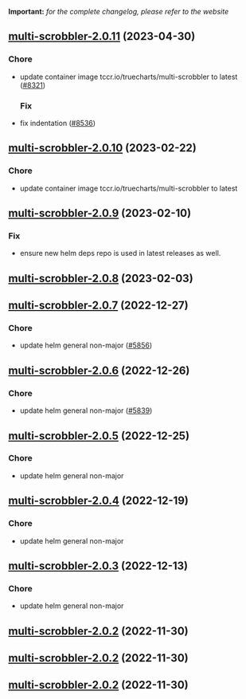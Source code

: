 **Important:**
*for the complete changelog, please refer to the website*




## [multi-scrobbler-2.0.11](https://github.com/succelle/charts/compare/multi-scrobbler-2.0.10...multi-scrobbler-2.0.11) (2023-04-30)

### Chore

- update container image tccr.io/truecharts/multi-scrobbler to latest ([#8321](https://github.com/succelle/charts/issues/8321))
  
  ### Fix

- fix indentation ([#8536](https://github.com/succelle/charts/issues/8536))
  
  


## [multi-scrobbler-2.0.10](https://github.com/succelle/charts/compare/multi-scrobbler-2.0.9...multi-scrobbler-2.0.10) (2023-02-22)

### Chore

- update container image tccr.io/truecharts/multi-scrobbler to latest
  
  


## [multi-scrobbler-2.0.9](https://github.com/succelle/charts/compare/multi-scrobbler-2.0.8...multi-scrobbler-2.0.9) (2023-02-10)

### Fix

- ensure new helm deps repo is used in latest releases as well.
  
  


## [multi-scrobbler-2.0.8](https://github.com/succelle/charts/compare/multi-scrobbler-2.0.7...multi-scrobbler-2.0.8) (2023-02-03)




## [multi-scrobbler-2.0.7](https://github.com/succelle/charts/compare/multi-scrobbler-2.0.6...multi-scrobbler-2.0.7) (2022-12-27)

### Chore

- update helm general non-major ([#5856](https://github.com/succelle/charts/issues/5856))
  
  


## [multi-scrobbler-2.0.6](https://github.com/succelle/charts/compare/multi-scrobbler-2.0.5...multi-scrobbler-2.0.6) (2022-12-26)

### Chore

- update helm general non-major ([#5839](https://github.com/succelle/charts/issues/5839))
  
  


## [multi-scrobbler-2.0.5](https://github.com/succelle/charts/compare/multi-scrobbler-2.0.4...multi-scrobbler-2.0.5) (2022-12-25)

### Chore

- update helm general non-major
  
  


## [multi-scrobbler-2.0.4](https://github.com/succelle/charts/compare/multi-scrobbler-2.0.3...multi-scrobbler-2.0.4) (2022-12-19)

### Chore

- update helm general non-major
  
  


## [multi-scrobbler-2.0.3](https://github.com/succelle/charts/compare/multi-scrobbler-2.0.2...multi-scrobbler-2.0.3) (2022-12-13)

### Chore

- update helm general non-major
  
  


## [multi-scrobbler-2.0.2](https://github.com/succelle/charts/compare/multi-scrobbler-2.0.1...multi-scrobbler-2.0.2) (2022-11-30)




## [multi-scrobbler-2.0.2](https://github.com/succelle/charts/compare/multi-scrobbler-2.0.1...multi-scrobbler-2.0.2) (2022-11-30)




## [multi-scrobbler-2.0.2](https://github.com/succelle/charts/compare/multi-scrobbler-2.0.1...multi-scrobbler-2.0.2) (2022-11-30)

